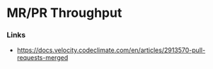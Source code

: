 # MR/PR Throughput 



### Links

* https://docs.velocity.codeclimate.com/en/articles/2913570-pull-requests-merged